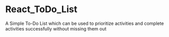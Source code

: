 # React_ToDo_List
A Simple To-Do List which can be used to prioritize activities and complete activities successfully without missing them out
